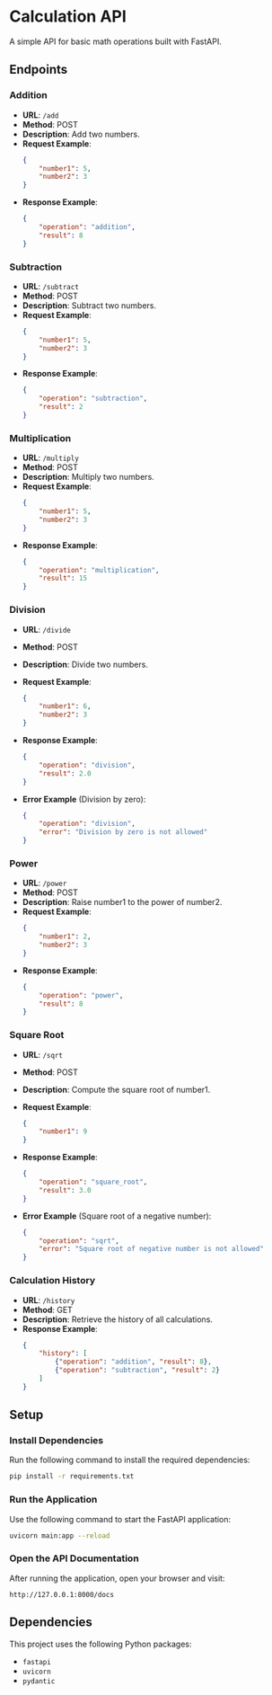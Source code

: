 
# Calculation API

A simple API for basic math operations built with FastAPI.

## Endpoints

### Addition
- **URL**: `/add`
- **Method**: POST
- **Description**: Add two numbers.
- **Request Example**:
  ```json
  {
      "number1": 5,
      "number2": 3
  }
  ```
- **Response Example**:
  ```json
  {
      "operation": "addition",
      "result": 8
  }
  ```

### Subtraction
- **URL**: `/subtract`
- **Method**: POST
- **Description**: Subtract two numbers.
- **Request Example**:
  ```json
  {
      "number1": 5,
      "number2": 3
  }
  ```
- **Response Example**:
  ```json
  {
      "operation": "subtraction",
      "result": 2
  }
  ```

### Multiplication
- **URL**: `/multiply`
- **Method**: POST
- **Description**: Multiply two numbers.
- **Request Example**:
  ```json
  {
      "number1": 5,
      "number2": 3
  }
  ```
- **Response Example**:
  ```json
  {
      "operation": "multiplication",
      "result": 15
  }
  ```

### Division
- **URL**: `/divide`
- **Method**: POST
- **Description**: Divide two numbers.
- **Request Example**:
  ```json
  {
      "number1": 6,
      "number2": 3
  }
  ```
- **Response Example**:
  ```json
  {
      "operation": "division",
      "result": 2.0
  }
  ```

- **Error Example** (Division by zero):
  ```json
  {
      "operation": "division",
      "error": "Division by zero is not allowed"
  }
  ```

### Power
- **URL**: `/power`
- **Method**: POST
- **Description**: Raise number1 to the power of number2.
- **Request Example**:
  ```json
  {
      "number1": 2,
      "number2": 3
  }
  ```
- **Response Example**:
  ```json
  {
      "operation": "power",
      "result": 8
  }
  ```

### Square Root
- **URL**: `/sqrt`
- **Method**: POST
- **Description**: Compute the square root of number1.
- **Request Example**:
  ```json
  {
      "number1": 9
  }
  ```
- **Response Example**:
  ```json
  {
      "operation": "square_root",
      "result": 3.0
  }
  ```

- **Error Example** (Square root of a negative number):
  ```json
  {
      "operation": "sqrt",
      "error": "Square root of negative number is not allowed"
  }
  ```

### Calculation History
- **URL**: `/history`
- **Method**: GET
- **Description**: Retrieve the history of all calculations.
- **Response Example**:
  ```json
  {
      "history": [
          {"operation": "addition", "result": 8},
          {"operation": "subtraction", "result": 2}
      ]
  }
  ```

## Setup

### Install Dependencies
Run the following command to install the required dependencies:
```bash
pip install -r requirements.txt
```

### Run the Application
Use the following command to start the FastAPI application:
```bash
uvicorn main:app --reload
```

### Open the API Documentation
After running the application, open your browser and visit:
```text
http://127.0.0.1:8000/docs
```

## Dependencies
This project uses the following Python packages:
- `fastapi`
- `uvicorn`
- `pydantic`
